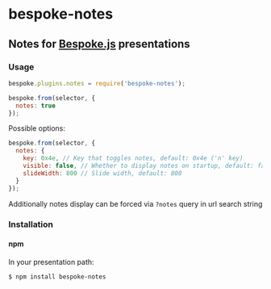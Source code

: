 # bespoke-notes
## Notes for [Bespoke.js](https://github.com/markdalgleish/bespoke.js) presentations

### Usage

```javascript
bespoke.plugins.notes = require('bespoke-notes');

bespoke.from(selector, {
  notes: true
});
```

Possible options:
```javascript
bespoke.from(selector, {
  notes: {
    key: 0x4e, // Key that toggles notes, default: 0x4e ('n' key)
    visible: false, // Whether to display notes on startup, default: false
    slideWidth: 800 // Slide width, default: 800
  }
});
```

Additionally notes display can be forced via `?notes` query in url search string

### Installation
#### npm

In your presentation path:

	$ npm install bespoke-notes
